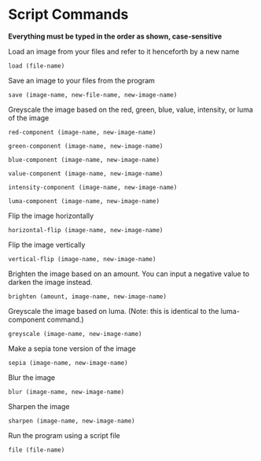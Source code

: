 
# Script Commands
**Everything must be typed in the order as shown,
case-sensitive**


Load an image from your files and refer to it henceforth by a new name
```
load (file-name)
```
Save an image to your files from the program 
```
save (image-name, new-file-name, new-image-name)
```
Greyscale the image based on the red, green, blue, value, intensity, or luma
of the image
```
red-component (image-name, new-image-name)

green-component (image-name, new-image-name)

blue-component (image-name, new-image-name)

value-component (image-name, new-image-name)

intensity-component (image-name, new-image-name)

luma-component (image-name, new-image-name)
```

Flip the image horizontally
```
horizontal-flip (image-name, new-image-name)
```
Flip the image vertically
```
vertical-flip (image-name, new-image-name)
```
Brighten the image based on an amount. You can input
a negative value to darken the image instead.
```
brighten (amount, image-name, new-image-name)
```
Greyscale the image based on luma. (Note: this is
identical to the luma-component command.)
```
greyscale (image-name, new-image-name)
```
Make a sepia tone version of the image
```
sepia (image-name, new-image-name)
```
Blur the image
```
blur (image-name, new-image-name)
```
Sharpen the image
```
sharpen (image-name, new-image-name)
```
Run the program using a script file
```
file (file-name)
```